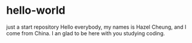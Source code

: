 # hello-world
just a start repository
Hello everybody, my names is Hazel Cheung, and I come from China. 
I an glad to be here with you studying coding.
